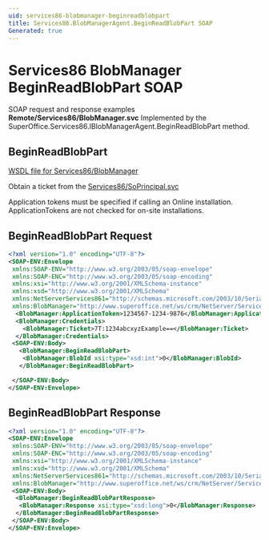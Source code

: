 ```yaml
---
uid: services86-blobmanager-beginreadblobpart
title: Services86.BlobManagerAgent.BeginReadBlobPart SOAP
Generated: true
---
```


# Services86 BlobManager BeginReadBlobPart SOAP

SOAP request and response examples **Remote/Services86/BlobManager.svc**
Implemented by the <see cref="M:SuperOffice.Services86.IBlobManagerAgent.BeginReadBlobPart">SuperOffice.Services86.IBlobManagerAgent.BeginReadBlobPart</see> method.

## BeginReadBlobPart





[WSDL file for Services86/BlobManager](../Services86-BlobManager.md)

Obtain a ticket from the [Services86/SoPrincipal.svc](../SoPrincipal/index.md)

Application tokens must be specified if calling an Online installation. ApplicationTokens are not checked for on-site installations.

## BeginReadBlobPart Request

```xml
<?xml version="1.0" encoding="UTF-8"?>
<SOAP-ENV:Envelope
 xmlns:SOAP-ENV="http://www.w3.org/2003/05/soap-envelope"
 xmlns:SOAP-ENC="http://www.w3.org/2003/05/soap-encoding"
 xmlns:xsi="http://www.w3.org/2001/XMLSchema-instance"
 xmlns:xsd="http://www.w3.org/2001/XMLSchema"
 xmlns:NetServerServices861="http://schemas.microsoft.com/2003/10/Serialization/"
 xmlns:BlobManager="http://www.superoffice.net/ws/crm/NetServer/Services86">
  <BlobManager:ApplicationToken>1234567-1234-9876</BlobManager:ApplicationToken>
  <BlobManager:Credentials>
    <BlobManager:Ticket>7T:1234abcxyzExample==</BlobManager:Ticket>
  </BlobManager:Credentials>
 <SOAP-ENV:Body>
   <BlobManager:BeginReadBlobPart>
    <BlobManager:BlobId xsi:type="xsd:int">0</BlobManager:BlobId>
   </BlobManager:BeginReadBlobPart>

 </SOAP-ENV:Body>
</SOAP-ENV:Envelope>

```


## BeginReadBlobPart Response

```xml
<?xml version="1.0" encoding="UTF-8"?>
<SOAP-ENV:Envelope
 xmlns:SOAP-ENV="http://www.w3.org/2003/05/soap-envelope"
 xmlns:SOAP-ENC="http://www.w3.org/2003/05/soap-encoding"
 xmlns:xsi="http://www.w3.org/2001/XMLSchema-instance"
 xmlns:xsd="http://www.w3.org/2001/XMLSchema"
 xmlns:NetServerServices861="http://schemas.microsoft.com/2003/10/Serialization/"
 xmlns:BlobManager="http://www.superoffice.net/ws/crm/NetServer/Services86">
 <SOAP-ENV:Body>
  <BlobManager:BeginReadBlobPartResponse>
   <BlobManager:Response xsi:type="xsd:long">0</BlobManager:Response>
  </BlobManager:BeginReadBlobPartResponse>
 </SOAP-ENV:Body>
</SOAP-ENV:Envelope>

```


